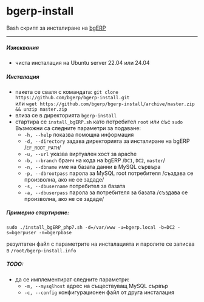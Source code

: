 # bgerp-install
Bash скрипт за инсталиране на [bgERP](https://bgerp.com) 

---

##### Изисквания
- чиста инсталация на Ubuntu server 22.04 или 24.04


##### Инсталация
- пакета се сваля с командата: `git clone https://github.com/bgerp/bgerp-install.git`<br>
    или `wget https://github.com/bgerp/bgerp-install/archive/master.zip && unzip master.zip`
- влиза се в директорията `bgerp-install`
- стартира се `install_bgERP.sh` като потребител `root` или със `sudo`
Възможни са следните параметри за подаване:
    - `-h, --help`                 показва помощна информация
    - `-d, --directory`            задава директорията за инсталиране на bgERP /`EF_ROOT_PATH`/
    - `-u, --url`                  указва виртуален хост за apache
    - `-b, --branch`               бранч на кода на bgERP /`DC1`, `DC2`, `master`/
    - `-n, --dbname`               име на базата данни в MySQL сървъра
    - `-p, --dbrootpass`           парола за MySQL root потребителя /създава се произволна, ако не се зададе/
    - `-s, --dbusername`           потребител за базата
    - `-a, --dbuserpass`           парола за потребителя за базата /създава се произволна, ако не се зададе/

##### Примерно стартиране:
`sudo ./install_bgERP_php7.sh -d=/var/www -u=bgerp.local -b=DC2 -s=bgerpuser -n=bgerpbase`

резултатен файл с параметрите на инсталацията и паролите се записва в `/root/bgerp-install.info`


##### TODO:
- да се имплементират следните параметри:
    - `-m, --mysqlhost`            адрес на съществуващ MySQL сървър
    - `-c, --config`               конфигурационен файл от друга инсталация
